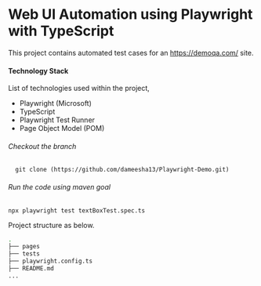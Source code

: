# Web UI Automation using Playwright with TypeScript

This project contains automated test cases for an https://demoqa.com/ site.

#### **Technology Stack**

 List of technologies used within the project,
* Playwright (Microsoft)
* TypeScript
* Playwright Test Runner
* Page Object Model (POM)

###### Checkout the branch
      git clone (https://github.com/dameesha13/Playwright-Demo.git)

###### Run the code using maven goal

```
npx playwright test textBoxTest.spec.ts
```

Project structure as below.

``` bash
.
├── pages
├── tests
├── playwright.config.ts
├── README.md   
...
